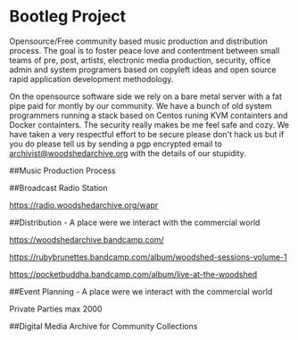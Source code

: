# Bootleg Project
Opensource/Free community based music production and distribution process.  The goal is to foster peace love and contentment between small teams of pre, post, artists, electronic media production, security, office admin and system programers based on copyleft ideas and open source rapid application development methodology.

On the opensource software side we rely on a bare metal server with a fat pipe paid for montly by our community.  We have a bunch of old system programmers running a stack based on Centos runing KVM containters and Docker containters.  The security really makes be me feel safe and cozy.  We have taken a very respectful effort to be secure please don't hack us but if you do please tell us by sending a pgp encrypted email to archivist@woodshedarchive.org with the details of our stupidity.

##Music Production Process

##Broadcast Radio Station 

https://radio.woodshedarchive.org/wapr

##Distribution - A place were we interact with the commercial world

https://woodshedarchive.bandcamp.com/

https://rubybrunettes.bandcamp.com/album/woodshed-sessions-volume-1

https://pocketbuddha.bandcamp.com/album/live-at-the-woodshed

##Event Planning  - A place were we interact with the commercial world

Private Parties max 2000

##Digital Media Archive for Community Collections
